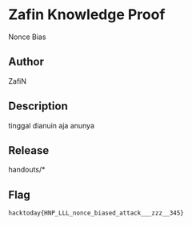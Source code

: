 # Zafin Knowledge Proof

Nonce Bias

## Author
ZafiN

## Description
tinggal dianuin aja anunya

## Release

handouts/*

## Flag
`hacktoday{HNP_LLL_nonce_biased_attack___zzz__345}`
